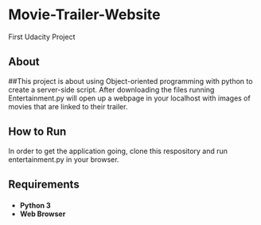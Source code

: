 # Movie-Trailer-Website
First Udacity Project

## <b> About </b>

##This project is about using Object-oriented programming with python to create a server-side script. After downloading the files running Entertainment.py will open up a webpage in your localhost with images of movies that are linked to their trailer. 
  
## <b> How to Run </b>

In order to get the application going, clone this respository and run entertainment.py in your browser. 

## <b> Requirements <p>
* Python 3
* Web Browser
  
  
  
